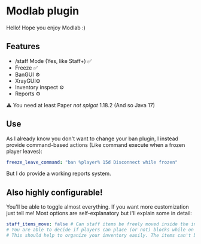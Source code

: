 # Modlab plugin
Hello! Hope you enjoy Modlab :)

## Features
* /staff Mode (Yes, like Staff+) ✅
* Freeze ✅
* BanGUI ⚙️
* XrayGUI⚙️
* Inventory inspect ⚙️
* Reports ⚙️

⚠️ You need at least Paper _not spigot_ 1.18.2 (And so Java 17)

## Use
As I already know you don't want to change your ban plugin,
I instead provide command-based actions (Like command execute when a frozen player leaves):
```yaml
freeze_leave_command: "ban %player% 15d Disconnect while frozen"
```
But I do provide a working reports system.

## Also highly configurable!
You'll be able to toggle almost everything. If you want more customization
just tell me! Most options are self-explanatory but i'll explain some in detail:
````yaml
staff_items_move: false # Can staff items be freely moved inside the inventory?
# You are able to decide if players can place (or not) blocks while on duty.
# This should help to organize your inventory easily. The items can't be dropped



````
